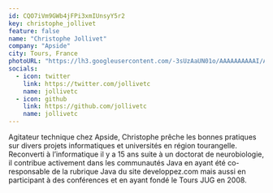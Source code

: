 ```yaml
---
id: CQO7iVm9GWb4jFPi3xmIUnsyY5r2
key: christophe_jollivet
feature: false
name: "Christophe Jollivet"
company: "Apside"
city: Tours, France
photoURL: "https://lh3.googleusercontent.com/-3sUzAaUN01o/AAAAAAAAAAI/AAAAAAAACzE/6Nekr6L7RSk/photo.jpg"
socials:
  - icon: twitter
    link: https://twitter.com/jollivetc
    name: jollivetc
  - icon: github
    link: https://github.com/jollivetc
    name: jollivetc
---
```

Agitateur technique chez Apside, Christophe prêche les bonnes pratiques sur divers projets informatiques et universités en région tourangelle. Reconverti à l’informatique il y a 15 ans suite à un doctorat de neurobiologie, il contribue activement dans les communautés Java en ayant été co-responsable de la rubrique Java du site developpez.com mais aussi en participant à des conférences et en ayant fondé le Tours JUG en 2008.
